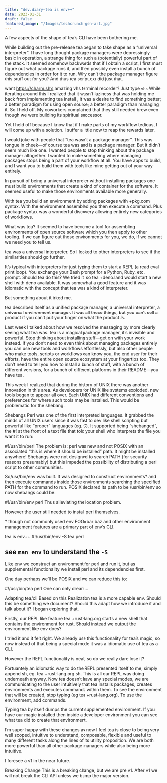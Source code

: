 ```yaml
---
title: "dev.diary—tea is env++"
date: 2023-01-31
draft: false
featured_image: "/Images/techcrunch-gen-art.jpg"
---
```


A few aspects of the shape of tea’s CLI have been bothering me.

While building out the pre-release tea began to take shape as a “universal interpreter”. I have long thought package managers were depressingly basic in operation, a strange thing for such a (potentially) powerful part of the stack. It seemed somehow backwards that if I obtain a script, I first must figure out what package runs it, and then possibly even install a bunch of dependencies in order for it to run. Why can’t the package manager figure this stuff out for you? And thus tea script.ext did just that.

want https://charm.sh’s amazing vhs terminal recorder? Just type `vhs`
While iterating around this I realized that it wasn’t laziness that was holding me back from implementing tea install , it was a desire to find something better; a better paradigm for using open source; a better paradigm than managing it. So I held off. My coworkers complained that they still needed brew even though we were building its spiritual successor.

Yet I held off because I know that if I make parts of my workflow tedious, I will come up with a solution. I suffer a little now to reap the rewards later.

I would joke with people that “tea wasn’t a package manager”. This was tongue in cheek—of course tea was and is a package manager. But it didn’t seem much like one. I wanted people to stop thinking about the package manager altogether. I wanted to make something where managing packages stops being a part of your workflow at all. You have apps to build, and I want you to build them with tools like mine getting out of your way entirely.

In pursuit of being a universal interpreter without installing packages one must build environments that create a kind of container for the software. It seemed useful to make those environments available more generally.

With tea you build an environment by adding packages with +pkg.com syntax. With the environment assembled you then execute a command. Plus package syntax was a wonderful discovery allowing entirely new categories of workflows.

What was tea? It seemed to have become a tool for assembling environments of open source software which you then apply to other tooling. If we can figure out those environments for you, we do, if we cannot we need you to tell us.

tea was a universal interpreter. So I looked to other interpreters to see if the similarities should go further.

It’s typical with interpreters for just typing them to start a REPL (a read eval print loop). You exchange your Bash prompt for a Python, Ruby, etc. prompt. Should tea do this? We tried it, so tea +deno.land would start a new shell with deno available. It was somewhat a good feature and it was idiomatic with the concept that tea was a kind of interpreter.

But something about it irked me.

tea described itself as a unified package manager, a universal interpreter, a universal environment manager. It was all these things, but you can’t sell a product if you can’t put your finger on what the product *is*.

Last week I talked about how we resolved the messaging by more clearly seeing what tea was. tea is a magical package manager, it’s invisible and powerful. Stop thinking about installing stuff—get on with your work instead. If you don’t need to even think about managing packages entirely you can use new tools and workflows effortlessly, but also other people who make tools, scripts or workflows can know you, the end user for their efforts, have the entire open source ecosystem at your fingertips too. They don’t need to tell you how to install a bunch of stuff, with a bunch of different versions, for a bunch of different platforms in their README—you have tea.

This week I realized that during the history of UNIX there was another innovation in this area. As developers for UNIX like systems exploded, new tools began to appear all over. Each UNIX had different conventions and preferences for where such tools may be installed. This would be problematic for the shebang.

Shebangs
Perl was one of the first interpreted languages. It grabbed the minds of all UNIX users since it was fast to dev like shell scripting but powerful like “proper” languages (eg. C). It supported being “shebanged”, the #! at the front of a text file that told your shell who interprets the file you want it to run:

#!/usr/bin/perl
The problem is: perl was new and not POSIX with an associated “this is where it should be installed” path. It might be installed anywhere! Shebangs were not designed to search PATH (for security reasons presumably) but this impeded the possibility of distributing a perl script to other communities.

So/usr/bin/env was built. It was designed to construct environments† and then execute commands inside those environments searching the specified PATH for the command to run. POSIX declared its path to be /usr/bin/env so now shebangs could be:

#!/usr/bin/env perl
Thus alleviating the location problem.

However the user still needed to install perl themselves.

† though not commonly used env FOO=bar baz and other environment management features are a primary part of env’s CLI.

tea is env++
#!/usr/bin/env -S tea perl

## see `man env` to understand the `-S`
Like env we construct an environment for perl and run it, but as supplemental functionality we install perl and its dependencies first.

One day perhaps we’ll be POSIX and we can reduce this to:

#!/usr/bin/tea perl
One can only dream…

Adapting tea/cli Based on this Realization
tea is a more capable env. Should this be something we document? Should this adapt how we introduce it and talk about it? I began exploring that.

Firstly, our REPL like feature tea +rust-lang.org starts a new shell that contains the environment for rust. Should instead we output the environment like env does?

I tried it and it felt right. We already use this functionality for tea’s magic, so now instead of that being a special mode it was a idiomatic use of tea as a CLI.

However the REPL functionality is neat, so do we really dare lose it?

Fortuantely an idiomatic way to do the REPL presented itself to me, simply append sh, eg. tea +rust-lang.org sh. This is all our REPL was doing underneath anyway. Now tea doesn’t have any special modes, we are communicating to the user intuitively that tea installs packages, creates environments and executes commands within them. To see the environment that will be created, stop typing (eg tea +rust-lang.org). To use the environment, add commands.

Typing tea by itself dumps the current supplemented environment. If you have our magic installed then inside a developer environment you can see what tea did to create that environment.

I’m super happy with these changes as now I feel tea is close to being very well scoped, intuitive to understand, composable, flexible and useful to many different tasks along the lines of its utility proposition. We are both more powerful than all other package managers while also being more intuitive.

I foresee a v1 in the near future.

Breaking Change
This is a breaking change, but we are pre v1. After v1 we will not break the CLI API unless we bump the major version.
